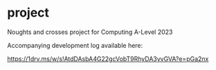 # project
Noughts and crosses project for Computing A-Level 2023

Accompanying development log available here:

https://1drv.ms/w/s!AtdDAsbA4G22gcVobT9RhyDA3yvGVA?e=pGa2nx